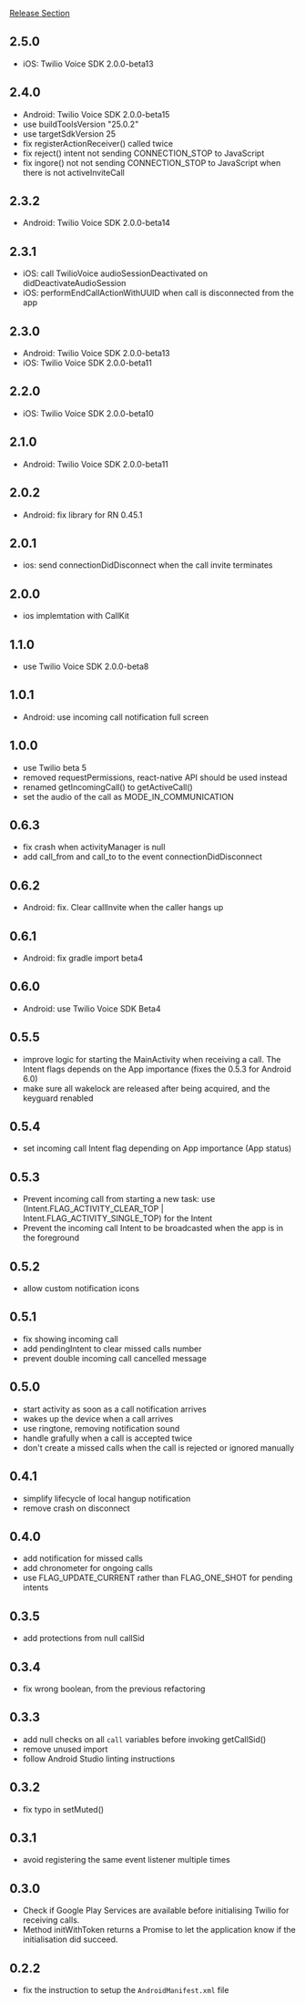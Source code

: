 [Release Section](https://github.com/hoxfon/react-native-twilio-programmable-voice/releases)

## 2.5.0
- iOS: Twilio Voice SDK 2.0.0-beta13

## 2.4.0
- Android: Twilio Voice SDK 2.0.0-beta15
- use buildToolsVersion "25.0.2"
- use targetSdkVersion 25
- fix registerActionReceiver() called twice
- fix reject() intent not sending CONNECTION_STOP to JavaScript
- fix ingore() not not sending CONNECTION_STOP to JavaScript when there is not activeInviteCall

## 2.3.2
- Android: Twilio Voice SDK 2.0.0-beta14

## 2.3.1
- iOS: call TwilioVoice audioSessionDeactivated on didDeactivateAudioSession
- iOS: performEndCallActionWithUUID when call is disconnected from the app

## 2.3.0
- Android: Twilio Voice SDK 2.0.0-beta13
- iOS:     Twilio Voice SDK 2.0.0-beta11

## 2.2.0
- iOS: Twilio Voice SDK 2.0.0-beta10

## 2.1.0
- Android: Twilio Voice SDK 2.0.0-beta11

## 2.0.2
- Android: fix library for RN 0.45.1

## 2.0.1
- ios: send connectionDidDisconnect when the call invite terminates

## 2.0.0
- ios implemtation with CallKit

## 1.1.0
- use Twilio Voice SDK 2.0.0-beta8

## 1.0.1
- Android: use incoming call notification full screen

## 1.0.0
- use Twilio beta 5
- removed requestPermissions, react-native API should be used instead
- renamed getIncomingCall() to getActiveCall()
- set the audio of the call as MODE_IN_COMMUNICATION

## 0.6.3
- fix crash when activityManager is null
- add call_from and call_to to the event connectionDidDisconnect

## 0.6.2
- Android: fix. Clear callInvite when the caller hangs up

## 0.6.1
- Android: fix gradle import beta4

## 0.6.0
- Android: use Twilio Voice SDK Beta4

## 0.5.5
- improve logic for starting the MainActivity when receiving a call. The Intent flags depends on the App importance (fixes the 0.5.3 for Android 6.0)
- make sure all wakelock are released after being acquired, and the keyguard renabled

## 0.5.4
- set incoming call Intent flag depending on App importance (App status)

## 0.5.3
- Prevent incoming call from starting a new task: use (Intent.FLAG_ACTIVITY_CLEAR_TOP | Intent.FLAG_ACTIVITY_SINGLE_TOP) for the Intent
- Prevent the incoming call Intent to be broadcasted when the app is in the foreground

## 0.5.2
- allow custom notification icons

## 0.5.1
- fix showing incoming call
- add pendingIntent to clear missed calls number
- prevent double incoming call cancelled message

## 0.5.0

- start activity as soon as a call notification arrives
- wakes up the device when a call arrives
- use ringtone, removing notification sound
- handle grafully when a call is accepted twice
- don't create a missed calls when the call is rejected or ignored manually

## 0.4.1

- simplify lifecycle of local hangup notification
- remove crash on disconnect

## 0.4.0

- add notification for missed calls
- add chronometer for ongoing calls
- use FLAG_UPDATE_CURRENT rather than FLAG_ONE_SHOT for pending intents

## 0.3.5

- add protections from null callSid

## 0.3.4

- fix wrong boolean, from the previous refactoring

## 0.3.3

- add null checks on all `call` variables before invoking getCallSid()
- remove unused import
- follow Android Studio linting instructions

## 0.3.2

- fix typo in setMuted()

## 0.3.1

- avoid registering the same event listener multiple times

## 0.3.0

- Check if Google Play Services are available before initialising Twilio for receiving calls.
- Method initWithToken returns a Promise to let the application know if the initialisation did succeed.


## 0.2.2

- fix the instruction to setup the `AndroidManifest.xml` file
